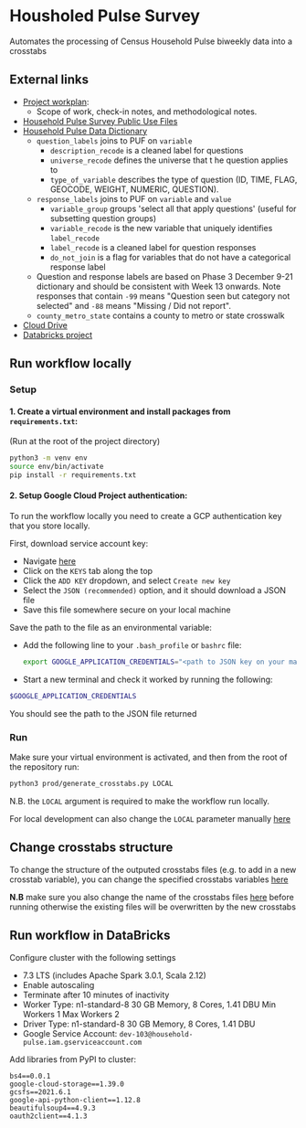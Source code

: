 # Housholed Pulse Survey

Automates the processing of Census Household Pulse biweekly data into a crosstabs 

## External links
* [Project workplan](https://docs.google.com/document/d/1w9o-pM68D3nr9rKDgwtDZqzrRjwVasWdZGQk5tnHXYE/edit): 
  * Scope of work, check-in notes, and methodological notes.
* [Household Pulse Survey Public Use Files](https://www.census.gov/programs-surveys/household-pulse-survey/datasets.html)
* [Household Pulse Data Dictionary](https://docs.google.com/spreadsheets/d/1xrfmQT7Ub1ayoNe05AQAFDhqL7qcKNSW6Y7XuA8s8uo/edit#gid=974836931)
  * `question_labels` joins to PUF on `variable`
    * `description_recode` is a cleaned label for questions    
    * `universe_recode`	defines the universe that t
    he question applies to
    * `type_of_variable` describes the type of question (ID, TIME, FLAG, GEOCODE, WEIGHT, NUMERIC, QUESTION).
  * `response_labels` joins to PUF on `variable` and `value`
    * `variable_group` groups 'select all that apply questions' (useful for subsetting question groups)
    * `variable_recode` is the new variable that uniquely identifies `label_recode`
    * `label_recode` is a cleaned label for question responses
    * `do_not_join` is a flag for variables that do not have a categorical response label
  * Question and response labels are based on Phase 3 December 9-21 dictionary and should be consistent with Week 13 onwards. Note responses that contain `-99` means "Question seen but category not selected" and `-88` means "Missing / Did not report".
  * `county_metro_state` contains a county to metro or state crosswalk
* [Cloud Drive](https://drive.google.com/drive/u/0/folders/14LK-dEay1G9UpBjXw6Kt9eTXwZjx8rj9)
* [Databricks project](https://4130185475849536.6.gcp.databricks.com/?o=4130185475849536#)


## Run workflow locally 

### Setup

#### 1. Create a virtual environment and install packages from `requirements.txt`: 

(Run at the root of the project directory)

```bash
python3 -m venv env
source env/bin/activate
pip install -r requirements.txt 
```
#### 2. Setup Google Cloud Project authentication:

To run the workflow locally you need to create a GCP authentication key that you store locally. 

First, download service account key: 
  - Navigate [here](https://console.cloud.google.com/iam-admin/serviceaccounts/details/108375930580289490888;edit=true?previousPage=%2Fapis%2Fcredentials%3Fauthuser%3D1%26project%3Dhousehold-pulse&authuser=1&folder=&organizationId=&project=household-pulse)
  - Click on the `KEYS` tab along the top
  - Click the `ADD KEY` dropdown, and select `Create new key`
  - Select the `JSON (recommended)` option, and it should download a JSON file
  - Save this file somewhere secure on your local machine

Save the path to the file as an environmental variable:
- Add the following line to your `.bash_profile` or `bashrc` file:

  ```bash
  export GOOGLE_APPLICATION_CREDENTIALS="<path to JSON key on your machine>"
  ```
- Start a new terminal and check it worked by running the following:

```bash
$GOOGLE_APPLICATION_CREDENTIALS
```
You should see the path to the JSON file returned 

### Run

Make sure your virtual environment is activated, and then from the root of the repository run:

```bash
python3 prod/generate_crosstabs.py LOCAL
```

N.B. the `LOCAL` argument is required to make the workflow run locally. 

For local development can also change the `LOCAL` parameter manually [here](https://github.com/mansueto-institute/household-pulse/blob/main/prod/generate_crosstabs.py#L311)

## Change crosstabs structure

To change the structure of the outputed crosstabs files (e.g. to add in a new crosstab variable), you can change the specified crosstabs variables [here](https://github.com/mansueto-institute/household-pulse/blob/main/prod/generate_crosstabs.py#L320-L321)

**N.B** make sure you also change the name of the crosstabs files [here](https://github.com/mansueto-institute/household-pulse/blob/main/prod/generate_crosstabs.py#L324-L325) before running otherwise the existing files will be overwritten by the new crosstabs


## Run workflow in DataBricks

Configure cluster with the following settings
* 7.3 LTS (includes Apache Spark 3.0.1, Scala 2.12)
* Enable autoscaling
* Terminate after 10 minutes of inactivity
* Worker Type: n1-standard-8 30 GB Memory, 8 Cores, 1.41 DBU Min Workers 1 Max Workers 2
* Driver Type: n1-standard-8 30 GB Memory, 8 Cores, 1.41 DBU
* Google Service Account: `dev-103@household-pulse.iam.gserviceaccount.com`

Add libraries from PyPI to cluster:

```
bs4==0.0.1
google-cloud-storage==1.39.0
gcsfs==2021.6.1
google-api-python-client==1.12.8
beautifulsoup4==4.9.3
oauth2client==4.1.3
```

>
